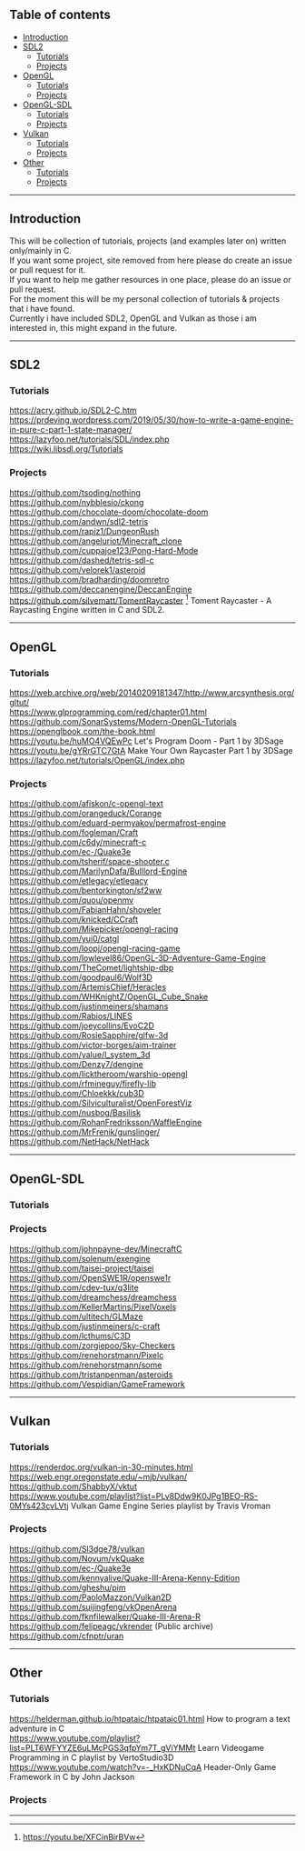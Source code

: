 ## Table of contents
* [Introduction](#introduction)
* [SDL2](#sdl2)
	* [Tutorials](#tutorials)
	* [Projects](#projects)
* [OpenGL](#opengl)
	* [Tutorials](#tutorials-1)
	* [Projects](#projects-1)
* [OpenGL-SDL](#opengl-sdl)
	* [Tutorials](#tutorials-2)
	* [Projects](#projects-2)
* [Vulkan](#vulkan)
	* [Tutorials](#tutorials-3)
	* [Projects](#projects-3)
* [Other](#other)
	* [Tutorials](#tutorials-4)
	* [Projects](#projects-4)

---
## Introduction
This will be collection of tutorials, projects (and examples later on) written only/mainly in C.   
If you want some project, site removed from here please do create an issue or pull request for it.   
If you want to help me gather resources in one place, please do an issue or pull request.   
For the moment this will be my personal collection of tutorials & projects that i have found.   
Currently i have included SDL2, OpenGL and Vulkan as those i am interested in, this might expand in the future.   
   
---   
## SDL2

### Tutorials
https://acry.github.io/SDL2-C.htm   
https://prdeving.wordpress.com/2019/05/30/how-to-write-a-game-engine-in-pure-c-part-1-state-manager/   
https://lazyfoo.net/tutorials/SDL/index.php   
https://wiki.libsdl.org/Tutorials   
   
### Projects
https://github.com/tsoding/nothing   
https://github.com/nybblesio/ckong   
https://github.com/chocolate-doom/chocolate-doom   
https://github.com/andwn/sdl2-tetris   
https://github.com/rapiz1/DungeonRush   
https://github.com/angeluriot/Minecraft_clone   
https://github.com/cuppajoe123/Pong-Hard-Mode   
https://github.com/dashed/tetris-sdl-c   
https://github.com/velorek1/asteroid   
https://github.com/bradharding/doomretro  
https://github.com/deccanengine/DeccanEngine   
https://github.com/silvematt/TomentRaycaster [^1] Toment Raycaster - A Raycasting Engine written in C and SDL2.
   
--- 
## OpenGL
   
### Tutorials
https://web.archive.org/web/20140209181347/http://www.arcsynthesis.org/gltut/   
https://www.glprogramming.com/red/chapter01.html   
https://github.com/SonarSystems/Modern-OpenGL-Tutorials   
https://openglbook.com/the-book.html   
https://youtu.be/huMO4VQEwPc Let's Program Doom - Part 1 by 3DSage   
https://youtu.be/gYRrGTC7GtA Make Your Own Raycaster Part 1 by 3DSage   
https://lazyfoo.net/tutorials/OpenGL/index.php   
   
### Projects
https://github.com/afiskon/c-opengl-text   
https://github.com/orangeduck/Corange   
https://github.com/eduard-permyakov/permafrost-engine   
https://github.com/fogleman/Craft   
https://github.com/c6dy/minecraft-c   
https://github.com/ec-/Quake3e   
https://github.com/tsherif/space-shooter.c   
https://github.com/MarilynDafa/Bulllord-Engine   
https://github.com/etlegacy/etlegacy   
https://github.com/bentorkington/sf2ww  
https://github.com/quou/openmv  
https://github.com/FabianHahn/shoveler   
https://github.com/knicked/CCraft  
https://github.com/Mikepicker/opengl-racing  
https://github.com/yui0/catgl  
https://github.com/loopj/opengl-racing-game   
https://github.com/lowlevel86/OpenGL-3D-Adventure-Game-Engine  
https://github.com/TheComet/lightship-dbp  
https://github.com/goodpaul6/Wolf3D   
https://github.com/ArtemisChief/Heracles   
https://github.com/WHKnightZ/OpenGL_Cube_Snake   
https://github.com/justinmeiners/shamans   
https://github.com/Rabios/LINES   
https://github.com/joeycollins/EvoC2D  
https://github.com/RosieSapphire/glfw-3d  
https://github.com/victor-borges/aim-trainer  
https://github.com/yalue/l_system_3d   
https://github.com/Denzy7/dengine   
https://github.com/licktheroom/warship-opengl  
https://github.com/rfmineguy/firefly-lib  
https://github.com/Chloekkk/cub3D  
https://github.com/Silviculturalist/OpenForestViz  
https://github.com/nusbog/Basilisk  
https://github.com/RohanFredriksson/WaffleEngine   
https://github.com/MrFrenik/gunslinger/   
https://github.com/NetHack/NetHack   
   
---   
## OpenGL-SDL
   
### Tutorials
   
### Projects
https://github.com/johnpayne-dev/MinecraftC   
https://github.com/solenum/exengine   
https://github.com/taisei-project/taisei   
https://github.com/OpenSWE1R/openswe1r   
https://github.com/cdev-tux/q3lite   
https://github.com/dreamchess/dreamchess  
https://github.com/KellerMartins/PixelVoxels  
https://github.com/ultitech/GLMaze  
https://github.com/justinmeiners/c-craft   
https://github.com/lcthums/C3D  
https://github.com/zorgiepoo/Sky-Checkers  
https://github.com/renehorstmann/Pixelc  
https://github.com/renehorstmann/some   
https://github.com/tristanpenman/asteroids  
https://github.com/Vespidian/GameFramework   
   
---  
## Vulkan
   
### Tutorials
https://renderdoc.org/vulkan-in-30-minutes.html   
https://web.engr.oregonstate.edu/~mjb/vulkan/   
https://github.com/ShabbyX/vktut   
https://www.youtube.com/playlist?list=PLv8Ddw9K0JPg1BEO-RS-0MYs423cvLVtj Vulkan Game Engine Series playlist by Travis Vroman   
   
### Projects
https://github.com/Sl3dge78/vulkan   
https://github.com/Novum/vkQuake   
https://github.com/ec-/Quake3e   
https://github.com/kennyalive/Quake-III-Arena-Kenny-Edition   
https://github.com/gheshu/pim   
https://github.com/PaoloMazzon/Vulkan2D   
https://github.com/suijingfeng/vkOpenArena   
https://github.com/fknfilewalker/Quake-III-Arena-R   
https://github.com/felipeagc/vkrender (Public archive)  
https://github.com/cfnptr/uran   
   
---
## Other   
   
### Tutorials   
https://helderman.github.io/htpataic/htpataic01.html How to program a text adventure in C   
https://www.youtube.com/playlist?list=PLT6WFYYZE6uLMcPGS3qfpYm7T_gViYMMt Learn Videogame Programming in C playlist by VertoStudio3D   
https://www.youtube.com/watch?v=-_HxKDNuCqA Header-Only Game Framework in C by John Jackson   
  
### Projects
   

---
[^1]: https://youtu.be/XFCinBirBVw

